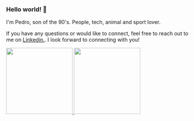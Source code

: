 
### Hello world! 👋

I'm Pedro, son of the 90's. People, tech, animal and sport lover.

If you have any questions or would like to connect, feel free to reach out to me on <a href="https://www.linkedin.com/in/pedroalexandrevieira/">Linkedin.</a>. I look forward to connecting with you!

<div>
<div>
<a href="https://github.com/pedroalexandrevieira">
<img height="180em" src="https://github-readme-stats.vercel.app/api?username=pedroalexandrevieira&show_icons=true&theme=dracula&include_all_commits=true&count_private=true"/>
<img height="180em" src="https://github-readme-stats.vercel.app/api/top-langs/?username=pedroalexandrevieira&layout=compact&langs_count=7&theme=dracula"/>
